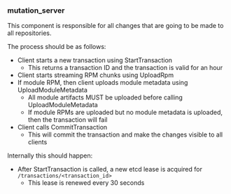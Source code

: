 ### mutation_server

This component is responsible for all changes that are going to be made to all repositories.

The process should be as follows:
* Client starts a new transaction using StartTransaction
  * This returns a transaction ID and the transaction is valid for an hour
* Client starts streaming RPM chunks using UploadRpm
* If module RPM, then client uploads module metadata using UploadModuleMetadata
  * All module artifacts MUST be uploaded before calling UploadModuleMetadata
  * If module RPMs are uploaded but no module metadata is uploaded, then the transaction will fail
* Client calls CommitTransaction
  * This will commit the transaction and make the changes visible to all clients

Internally this should happen:
* After StartTransaction is called, a new etcd lease is acquired for `/transactions/<transaction_id>`
  * This lease is renewed every 30 seconds
